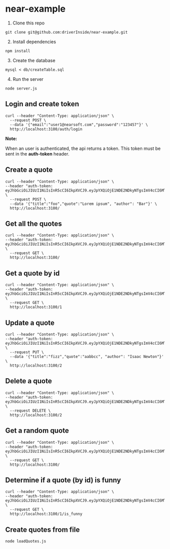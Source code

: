 # near-example

1. Clone this repo
```
git clone git@github.com:driverInside/near-example.git
```

2. Install dependencies
```
npm install
```

3. Create the database
```
mysql < db/createTable.sql
```

4. Run the server
```
node server.js
```
## Login and create token
```
curl --header "Content-Type: application/json" \
  --request POST \
  --data '{"email":"user1@nearsoft.com","password":"123457"}' \
  http://localhost:3100/auth/login
```

__Note:__

When an user is authenticated, the api returns a token. This token must be sent in the __auth-token__ header.


## Create a quote
```
curl --header "Content-Type: application/json" \
--header "auth-token: eyJhbGciOiJIUzI1NiIsInR5cCI6IkpXVCJ9.eyJpYXQiOjE1NDE2NDkyNTgsImV4cCI6MTU3MzE4NTI1OCwidXNlciI6eyJpZCI6MSwiZW1haWwiOiJ1c2VyMUBuZWFyc29mdC5jb20ifX0.R0fmoY0zJWtkMFpjbY2HerEQ9rIbOpOuy8Y2u4t7eR4" \
  --request POST \
  --data '{"title":"foo","quote":"Lorem ipsum", "author": "Bar"}' \
  http://localhost:3100/
```

## Get all the quotes
```
curl --header "Content-Type: application/json" \
--header "auth-token: eyJhbGciOiJIUzI1NiIsInR5cCI6IkpXVCJ9.eyJpYXQiOjE1NDE2NDkyNTgsImV4cCI6MTU3MzE4NTI1OCwidXNlciI6eyJpZCI6MSwiZW1haWwiOiJ1c2VyMUBuZWFyc29mdC5jb20ifX0.R0fmoY0zJWtkMFpjbY2HerEQ9rIbOpOuy8Y2u4t7eR4" \
  --request GET \
  http://localhost:3100/
```

## Get a quote by id
```
curl --header "Content-Type: application/json" \
--header "auth-token: eyJhbGciOiJIUzI1NiIsInR5cCI6IkpXVCJ9.eyJpYXQiOjE1NDE2NDkyNTgsImV4cCI6MTU3MzE4NTI1OCwidXNlciI6eyJpZCI6MSwiZW1haWwiOiJ1c2VyMUBuZWFyc29mdC5jb20ifX0.R0fmoY0zJWtkMFpjbY2HerEQ9rIbOpOuy8Y2u4t7eR4" \
  --request GET \
  http://localhost:3100/1
```

## Update a quote
```
curl --header "Content-Type: application/json" \
--header "auth-token: eyJhbGciOiJIUzI1NiIsInR5cCI6IkpXVCJ9.eyJpYXQiOjE1NDE2NDkyNTgsImV4cCI6MTU3MzE4NTI1OCwidXNlciI6eyJpZCI6MSwiZW1haWwiOiJ1c2VyMUBuZWFyc29mdC5jb20ifX0.R0fmoY0zJWtkMFpjbY2HerEQ9rIbOpOuy8Y2u4t7eR4" \
  --request PUT \
  --data '{"title":"fizz","quote":"aabbcc", "author": "Isaac Newton"}' \
  http://localhost:3100/2
```

## Delete a quote
```
curl --header "Content-Type: application/json" \
--header "auth-token: eyJhbGciOiJIUzI1NiIsInR5cCI6IkpXVCJ9.eyJpYXQiOjE1NDE2NDkyNTgsImV4cCI6MTU3MzE4NTI1OCwidXNlciI6eyJpZCI6MSwiZW1haWwiOiJ1c2VyMUBuZWFyc29mdC5jb20ifX0.R0fmoY0zJWtkMFpjbY2HerEQ9rIbOpOuy8Y2u4t7eR4" \
  --request DELETE \
  http://localhost:3100/2
```

## Get a random quote
```
curl --header "Content-Type: application/json" \
--header "auth-token: eyJhbGciOiJIUzI1NiIsInR5cCI6IkpXVCJ9.eyJpYXQiOjE1NDE2NDkyNTgsImV4cCI6MTU3MzE4NTI1OCwidXNlciI6eyJpZCI6MSwiZW1haWwiOiJ1c2VyMUBuZWFyc29mdC5jb20ifX0.R0fmoY0zJWtkMFpjbY2HerEQ9rIbOpOuy8Y2u4t7eR4" \
  --request GET \
  http://localhost:3100/
```

## Determine if a quote (by id) is funny
```
curl --header "Content-Type: application/json" \
--header "auth-token: eyJhbGciOiJIUzI1NiIsInR5cCI6IkpXVCJ9.eyJpYXQiOjE1NDE2NDkyNTgsImV4cCI6MTU3MzE4NTI1OCwidXNlciI6eyJpZCI6MSwiZW1haWwiOiJ1c2VyMUBuZWFyc29mdC5jb20ifX0.R0fmoY0zJWtkMFpjbY2HerEQ9rIbOpOuy8Y2u4t7eR4" \
  --request GET \
  http://localhost:3100/1/is_funny
```

## Create quotes from file
```
node loadQuotes.js
```